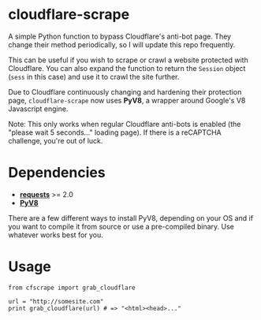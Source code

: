 cloudflare-scrape
=================

A simple Python function to bypass Cloudflare's anti-bot page. They change their method periodically, so I will update this repo frequently.

This can be useful if you wish to scrape or crawl a website protected with Cloudflare. You can also expand the function to return the `Session` object (`sess` in this case) and use it to crawl the site further.

Due to Cloudflare continuously changing and hardening their protection page, `cloudflare-scrape` now uses **PyV8**, a wrapper around Google's V8 Javascript engine.

Note: This only works when regular Cloudflare anti-bots is enabled (the "please wait 5 seconds..." loading page). If there is a reCAPTCHA challenge, you're out of luck.

Dependencies
============
* **[requests](https://github.com/kennethreitz/requests)** >= 2.0
* **[PyV8](https://code.google.com/p/pyv8/)**

There are a few different ways to install PyV8, depending on your OS and if you want to compile it from source or use a pre-compiled binary. Use whatever works best for you.

Usage
====
    from cfscrape import grab_cloudflare

    url = "http://somesite.com"
    print grab_cloudflare(url) # => "<html><head>..."
